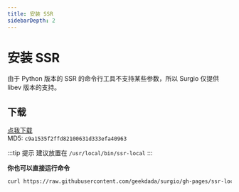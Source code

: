 ```yaml
---
title: 安装 SSR
sidebarDepth: 2
---
```


# 安装 SSR

由于 Python 版本的 SSR 的命令行工具不支持某些参数，所以 Surgio 仅提供 libev 版本的支持。

## 下载

[点我下载](https://raw.githubusercontent.com/geekdada/surgio/gh-pages/ssr-local)  
MD5: `c9a1535f2ffd82100631d333efa40963`

:::tip 提示
建议放置在 `/usr/local/bin/ssr-local`
:::

**你也可以直接运行命令**

```bash
curl https://raw.githubusercontent.com/geekdada/surgio/gh-pages/ssr-local -o /usr/local/bin/ssr-local && chmod +x /usr/local/bin/ssr-local
```

